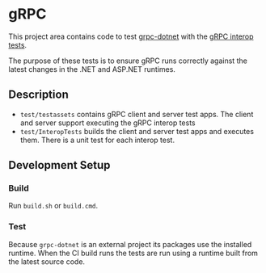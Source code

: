 # gRPC

This project area contains code to test [grpc-dotnet](https://github.com/grpc/grpc-dotnet) with the [gRPC interop tests](https://github.com/grpc/grpc/blob/master/doc/interop-test-descriptions.md).

The purpose of these tests is to ensure gRPC runs correctly against the latest changes in the .NET and ASP.NET runtimes.

## Description

* `test/testassets` contains gRPC client and server test apps. The client and server support executing the gRPC interop tests
* `test/InteropTests` builds the client and server test apps and executes them. There is a unit test for each interop test.

## Development Setup

### Build

Run `build.sh` or `build.cmd`.

### Test

Because `grpc-dotnet` is an external project its packages use the installed runtime. When the CI build runs the tests are run using a runtime built from the latest source code.
